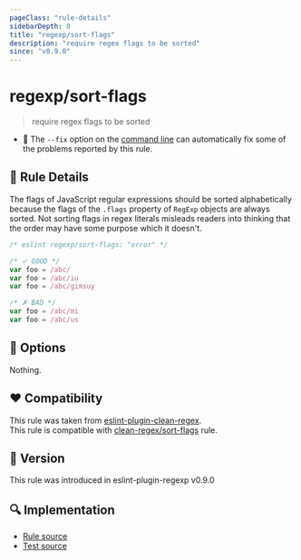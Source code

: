 ```yaml
---
pageClass: "rule-details"
sidebarDepth: 0
title: "regexp/sort-flags"
description: "require regex flags to be sorted"
since: "v0.9.0"
---
```

# regexp/sort-flags

> require regex flags to be sorted

- :wrench: The `--fix` option on the [command line](https://eslint.org/docs/user-guide/command-line-interface#fixing-problems) can automatically fix some of the problems reported by this rule.

## :book: Rule Details

The flags of JavaScript regular expressions should be sorted alphabetically
because the flags of the `.flags` property of `RegExp` objects are always
sorted. Not sorting flags in regex literals misleads readers into thinking that
the order may have some purpose which it doesn't.

<eslint-code-block fix>

```js
/* eslint regexp/sort-flags: "error" */

/* ✓ GOOD */
var foo = /abc/
var foo = /abc/iu
var foo = /abc/gimsuy

/* ✗ BAD */
var foo = /abc/mi
var foo = /abc/us
```

</eslint-code-block>

## :wrench: Options

Nothing.

## :heart: Compatibility

This rule was taken from [eslint-plugin-clean-regex].  
This rule is compatible with [clean-regex/sort-flags] rule.

[eslint-plugin-clean-regex]: https://github.com/RunDevelopment/eslint-plugin-clean-regex
[clean-regex/sort-flags]: https://github.com/RunDevelopment/eslint-plugin-clean-regex/blob/master/docs/rules/sort-flags.md

## :rocket: Version

This rule was introduced in eslint-plugin-regexp v0.9.0

## :mag: Implementation

- [Rule source](https://github.com/ota-meshi/eslint-plugin-regexp/blob/master/lib/rules/sort-flags.ts)
- [Test source](https://github.com/ota-meshi/eslint-plugin-regexp/blob/master/tests/lib/rules/sort-flags.ts)
